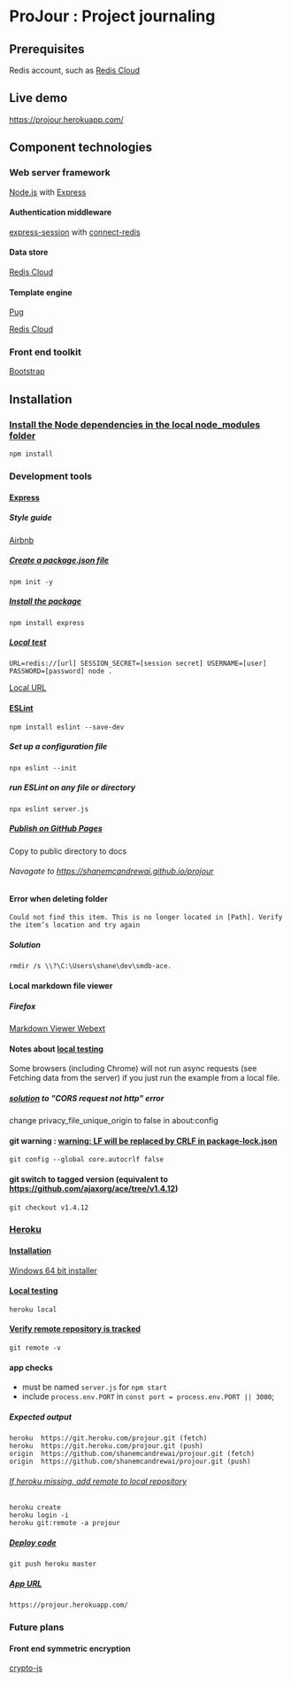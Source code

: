# ProJour : Project journaling

## Prerequisites

Redis account, such as [Redis Cloud](https://redis.com/try-free/)

## Live demo

https://projour.herokuapp.com/

## Component technologies

### Web server framework

[Node.js](https://nodejs.org/) with [Express](https://expressjs.com/)

#### Authentication middleware

[express-session](https://github.com/expressjs/session) with [connect-redis](https://github.com/tj/connect-redis)

#### Data store

[Redis Cloud](https://app.redislabs.com/)

#### Template engine

[Pug](https://github.com/pugjs/pug/tree/master/packages/pug)

[Redis Cloud](https://app.redislabs.com/)

### Front end toolkit

[Bootstrap](https://getbootstrap.com/)

## Installation

### [Install the Node dependencies in the local node_modules folder](https://docs.npmjs.com/cli/v6/commands/npm-install)

    npm install

### Development tools

#### [Express](https://expressjs.com/en/starter/installing.html)

##### Style guide

[Airbnb](https://github.com/airbnb/javascript)

##### [Create a package.json file](https://docs.npmjs.com/cli/v6/commands/npm-init)

    npm init -y

##### [Install the package](https://docs.npmjs.com/cli/v6/commands/npm-install)

    npm install express

##### [Local test](https://nodejs.org/en/docs/guides/getting-started-guide/)

    URL=redis://[url] SESSION_SECRET=[session secret] USERNAME=[user] PASSWORD=[password] node .

[Local URL](http://localhost:3000)

#### [ESLint](https://eslint.org/docs/user-guide/getting-started)

    npm install eslint --save-dev

##### Set up a configuration file

    npx eslint --init

##### run ESLint on any file or directory

    npx eslint server.js

##### [Publish on GitHub Pages](https://docs.github.com/en/pages/getting-started-with-github-pages/configuring-a-publishing-source-for-your-github-pages-site)

Copy to public directory to docs

###### Navagate to https://shanemcandrewai.github.io/projour

#### Error when deleting folder

    Could not find this item. This is no longer located in [Path]. Verify the item’s location and try again

##### Solution

    rmdir /s \\?\C:\Users\shane\dev\smdb-ace.

#### Local markdown file viewer

##### Firefox

[Markdown Viewer Webext](https://addons.mozilla.org/en-US/firefox/addon/markdown-viewer-webext)

#### Notes about [local testing](https://developer.mozilla.org/en-US/docs/Learn/Common_questions/set_up_a_local_testing_server)

Some browsers (including Chrome) will not run async requests (see Fetching data from the server) if you just run the example from a local file.

##### [solution](https://support.mozilla.org/en-US/questions/1264280) to "CORS request not http" error

change privacy_file_unique_origin to false in about:config

#### git warning : [warning: LF will be replaced by CRLF in package-lock.json](https://git-scm.com/docs/git-config#Documentation/git-config.txt-coreautocrlf)

    git config --global core.autocrlf false

#### git switch to tagged version (equivalent to https://github.com/ajaxorg/ace/tree/v1.4.12)

    git checkout v1.4.12

### [Heroku](https://projour.herokuapp.com)

#### [Installation](https://devcenter.heroku.com/articles/heroku-cli#install-the-heroku-cli)

[Windows 64 bit installer](https://cli-assets.heroku.com/heroku-x64.exe)

#### [Local testing](https://devcenter.heroku.com/articles/heroku-local)

    heroku local

#### [Verify remote repository is tracked](https://git-scm.com/docs/git-remote)

    git remote -v

#### app checks

- must be named `server.js` for `npm start`
- include `process.env.PORT` in `const port = process.env.PORT || 3000`;

##### Expected output

    heroku	https://git.heroku.com/projour.git (fetch)
    heroku	https://git.heroku.com/projour.git (push)
    origin	https://github.com/shanemcandrewai/projour.git (fetch)
    origin	https://github.com/shanemcandrewai/projour.git (push)

###### [If heroku missing, add remote to local repository](https://devcenter.heroku.com/articles/git#creating-a-heroku-remote)

    heroku create
    heroku login -i
    heroku git:remote -a projour

##### [Deploy code](https://devcenter.heroku.com/articles/git#deploying-code)

    git push heroku master

##### [App URL](https://dashboard.heroku.com/apps/projour/settings)

    https://projour.herokuapp.com/

### Future plans

#### Front end symmetric encryption

[crypto-js](https://github.com/brix/crypto-js)
